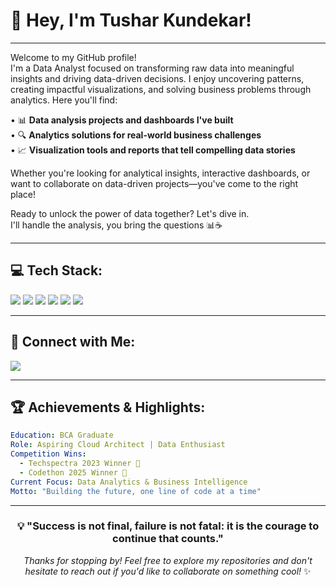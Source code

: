 # 👋 Hey, I'm Tushar Kundekar!

---

Welcome to my GitHub profile!  
I'm a Data Analyst focused on transforming raw data into meaningful insights and driving data-driven decisions. I enjoy uncovering patterns, creating impactful visualizations, and solving business problems through analytics. Here you'll find:

• 📊 **Data analysis projects and dashboards I've built**  
• 🔍 **Analytics solutions for real-world business challenges**  
• 📈 **Visualization tools and reports that tell compelling data stories**

Whether you're looking for analytical insights, interactive dashboards, or want to collaborate on data-driven projects—you've come to the right place!

Ready to unlock the power of data together? Let's dive in.  
I'll handle the analysis, you bring the questions 📊☕

---

## 💻 Tech Stack:

<div align="left">

<a href=""><img src="https://img.shields.io/badge/Excel-217346?style=flat&logo=microsoft-excel&logoColor=white" /></a>
<a href=""><img src="https://img.shields.io/badge/PowerBI-F2C811?style=flat&logo=power-bi&logoColor=black" /></a>
<a href=""><img src="https://img.shields.io/badge/Python-3776AB?style=flat&logo=python&logoColor=white" /></a>
<a href=""><img src="https://img.shields.io/badge/Java-ED8B00?style=flat&logo=java&logoColor=white" /></a>
<a href=""><img src="https://img.shields.io/badge/HTML5-E34F26?style=flat&logo=html5&logoColor=white" /></a>
<a href=""><img src="https://img.shields.io/badge/CSS3-1572B6?style=flat&logo=css3&logoColor=white" /></a>



</div>

---

## 🔗 Connect with Me:

<div align="left">
  
<a href="https://www.linkedin.com/in/tushar-kundekar-1a99a1281/">
  <img src="https://img.shields.io/badge/LinkedIn-0077B5?style=flat&logo=linkedin&logoColor=white" />
</a>
</div>

---

## 🏆 Achievements & Highlights:

```yaml
Education: BCA Graduate
Role: Aspiring Cloud Architect | Data Enthusiast
Competition Wins: 
  - Techspectra 2023 Winner 🥇
  - Codethon 2025 Winner 🥇
Current Focus: Data Analytics & Business Intelligence
Motto: "Building the future, one line of code at a time"
```
---

<div align="center">
  
### 💡 "Success is not final, failure is not fatal: it is the courage to continue that counts."

*Thanks for stopping by! Feel free to explore my repositories and don't hesitate to reach out if you'd like to collaborate on something cool!* ✨

</div>
